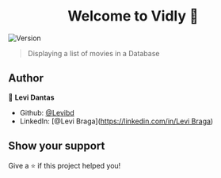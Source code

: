 <h1 align="center">Welcome to Vidly 👋</h1>
<p>
  <img alt="Version" src="https://img.shields.io/badge/version-1-blue.svg?cacheSeconds=2592000" />
</p>

> Displaying a list of movies in a Database

## Author

👤 **Levi Dantas**

* Github: [@Levibd](https://github.com/Levibd)
* LinkedIn: [@Levi Braga]([https://linkedin.com/in/Levi Braga](https://www.linkedin.com/in/levi-braga-a088a318b/))

## Show your support

Give a ⭐️ if this project helped you!


